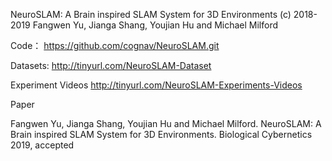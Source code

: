 NeuroSLAM: A Brain inspired SLAM System for 3D Environments
(c) 2018-2019
Fangwen Yu, Jianga Shang, Youjian Hu and Michael Milford

Code：
https://github.com/cognav/NeuroSLAM.git

Datasets:
http://tinyurl.com/NeuroSLAM-Dataset

Experiment Videos
http://tinyurl.com/NeuroSLAM-Experiments-Videos

Paper

Fangwen Yu, Jianga Shang, Youjian Hu and Michael Milford. NeuroSLAM: A Brain inspired SLAM System for 3D Environments. Biological Cybernetics 2019, accepted
